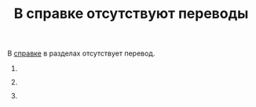 ﻿---
title: "В справке отсутствуют переводы"
se.owner.user_id: 324730
se.owner.display_name: "eccs0103"
se.owner.link: "https://ru.meta.stackoverflow.com/users/324730/eccs0103"
se.link: "https://ru.meta.stackoverflow.com/questions/12260/%d0%92-%d1%81%d0%bf%d1%80%d0%b0%d0%b2%d0%ba%d0%b5-%d0%be%d1%82%d1%81%d1%83%d1%82%d1%81%d1%82%d0%b2%d1%83%d1%8e%d1%82-%d0%bf%d0%b5%d1%80%d0%b5%d0%b2%d0%be%d0%b4%d1%8b"
se.question_id: 12260
se.post_type: question
---
<p>В <a href="https://ru.stackoverflow.com/help">справке</a> в разделах отсутствует перевод.</p>
<ol>
<li>
<blockquote>
<p><a href="https://i.stack.imgur.com/o4E0m.png" rel="nofollow noreferrer"><img src="https://i.stack.imgur.com/o4E0m.png" alt="" /></a></p>
</blockquote>
</li>
<li>
<blockquote>
<p><a href="https://i.stack.imgur.com/RSXDL.png" rel="nofollow noreferrer"><img src="https://i.stack.imgur.com/RSXDL.png" alt="" /></a></p>
</blockquote>
</li>
<li>
<blockquote>
<p><a href="https://i.stack.imgur.com/HAyPO.png" rel="nofollow noreferrer"><img src="https://i.stack.imgur.com/HAyPO.png" alt="" /></a></p>
</blockquote>
</li>
</ol>
